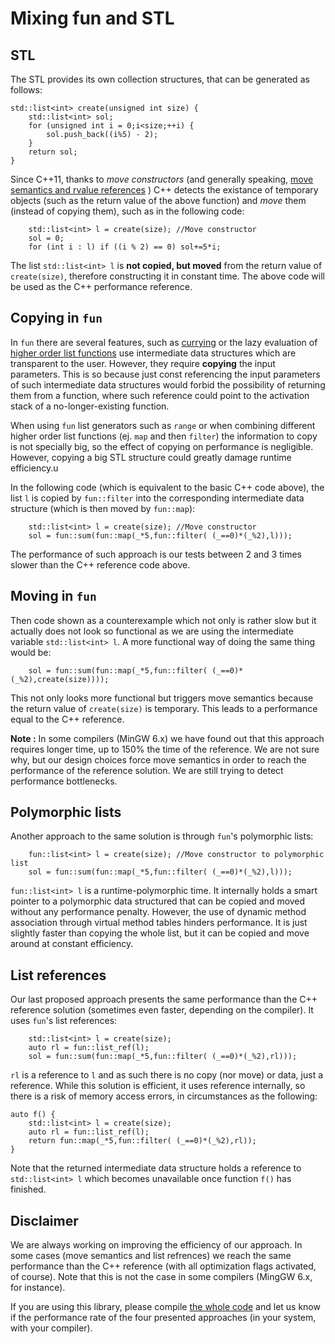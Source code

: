 # Mixing fun and STL 

## STL

The STL provides its own collection structures, that can be generated as follows:

```
std::list<int> create(unsigned int size) {
	std::list<int> sol;
	for (unsigned int i = 0;i<size;++i) {
		sol.push_back((i%5) - 2);
	}
	return sol;
}
````

Since C++11, thanks to *move constructors* (and generally speaking, [move semantics and rvalue references](http://www.cprogramming.com/c++11/rvalue-references-and-move-semantics-in-c++11.html) ) C++ detects the existance of temporary objects (such as the return value of the above function) and *move* them (instead of copying them), such as in the following code:

```
	std::list<int> l = create(size); //Move constructor
	sol = 0;
    for (int i : l) if ((i % 2) == 0) sol+=5*i; 
```

The list `std::list<int> l` is **not copied, but moved** from the return value of `create(size)`, therefore constructing it in constant time. The above code will be used as the C++ performance reference.

## Copying in `fun`

In `fun` there are several features, such as [currying](functions.md) or the lazy evaluation of [higher order list functions](higher_order.md) use intermediate data structures which are transparent to the user. However, they require **copying** the input parameters. This is so because just const referencing the input parameters of such intermediate data structures would forbid the possibility of returning them from a function, where such reference could point to the activation stack of a no-longer-existing function.  

When using `fun` list generators such as `range` or when combining different higher order list functions (ej. `map` and then `filter`) the information to copy is not specially big, so the effect of copying on performance is negligible. However, copying a big STL structure could greatly damage runtime efficiency.u

In the following code (which is equivalent to the basic C++ code above), the list `l` is copied by `fun::filter` into the corresponding intermediate data structure (which is then moved by `fun::map`):

```
	std::list<int> l = create(size); //Move constructor
	sol = fun::sum(fun::map(_*5,fun::filter( (_==0)*(_%2),l))); 
```

The performance of such approach is our tests between 2 and 3 times slower than the C++ reference code above.

## Moving in `fun`

Then code shown as a counterexample which not only is rather slow but it actually does not look so functional as we are using the intermediate variable `std::list<int> l`. A more functional way of doing the same thing would be:

```
	sol = fun::sum(fun::map(_*5,fun::filter( (_==0)*(_%2),create(size))));
```

This not only looks more functional but triggers move semantics because the return value of `create(size)` is temporary. This leads to a performance equal to the C++ reference.

**Note :** In some compilers (MinGW 6.x) we have found out that this approach requires longer time, up to 150% the time of the reference. We are not sure why, but our design choices force move semantics in order to reach the performance of the reference solution. We are still trying to detect performance bottlenecks.

## Polymorphic lists

Another approach to the same solution is through `fun`'s polymorphic lists:

```
	fun::list<int> l = create(size); //Move constructor to polymorphic list
	sol = fun::sum(fun::map(_*5,fun::filter( (_==0)*(_%2),l)));
```

`fun::list<int> l` is a runtime-polymorphic time. It internally holds a smart pointer to a polymorphic data structured that can be copied and moved without any performance penalty. However, the use of dynamic method association through virtual method tables hinders performance. It is just slightly faster than copying the whole list, but it can be copied and move around at constant efficiency.

## List references

Our last proposed approach presents the same performance than the C++ reference solution (sometimes even faster, depending on the compiler). It uses `fun`'s list references:

```
	std::list<int> l = create(size);
	auto rl = fun::list_ref(l); 
	sol = fun::sum(fun::map(_*5,fun::filter( (_==0)*(_%2),rl)));
```

`rl` is a reference to `l` and as such there is no copy (nor move) or data, just a reference. While this solution is efficient, it uses reference internally, so there is a risk of memory access errors, in circumstances as the following:

```
auto f() {
	std::list<int> l = create(size);
	auto rl = fun::list_ref(l); 
	return fun::map(_*5,fun::filter( (_==0)*(_%2),rl));
}
```

Note that the returned intermediate data structure holds a reference to `std::list<int> l` which becomes unavailable once function `f()` has finished.

## Disclaimer

We are always working on improving the efficiency of our approach. In some cases (move semantics and list refrences) we reach the same performance than the C++ reference (with all optimization flags activated, of course). Note that this is not the case in some compilers (MingGW 6.x, for instance).

If you are using this library, please compile [the whole code](../examples/doc/fun-stl-copy-move.cc) and let us know if the performance rate of the four presented approaches (in your system, with your compiler).
